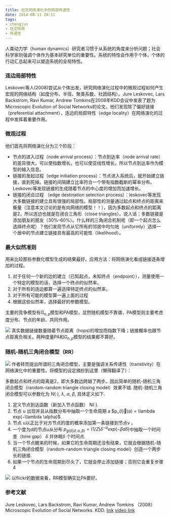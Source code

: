 ```yaml
---
title: 社交网络演化中的局部传递性
date: 2014-08-11 20:11
tags:
- chengjun
- 社交网络
- 传递性
---
```

人类动力学（human dynamics）研究者习惯于从系统的角度来分析问题；社会科学家则强调个体作为基本研究单位的重要性。系统的特性会作用于个体，个体的行动汇总起来可以塑造系统的全局特性。

### 连边局部特性

Leskovec等人(2008)尝试从个体出发，研究网络演化过程中的微观过程如何产生宏观的网络结构（如度分布、半径、聚类系数、社团结构）。Jure Leskovec, Lars Backstrom, Ravi Kumar, Andrew Tomkins在2008年KDD会议中发表了题为Microscopic Evolution of Social Networks的论文。他们发现除了偏好链接（preferential attachment），连边的局部特性（edge locality）在网络演化的过程中发挥着重要作用。

### 微观过程
他们首先将网络演化分为三个阶段：

- 节点的进入过程（node arrival process）：节点到达率（node arrival rate）的差异很大，可以使指数增长，也可以使亚线性增长，所以节点到达率作为模型的输入信息。
- 链接的发起过程（edge initiation process）：节点进入系统后，就开始建立链接，直到死掉。链接的间隔建立比率符合一个带有指数截断的幂率分布。Leskovec等发现链接的生成随着节点的中心度的增加而加速增长。
- 链接的闭合过程 （edge destination selection process）：leskovec等发现大多数链接的建立具有很强的局部性。局部性的测量通过起点和终点的距离来衡量（注意本文讨论的是有向网络的模型！！），因为多数起点和终点的距离是2，所以连边也就是在闭合三角形（close triangles）。说人话：多数链接是添加朋友的朋友（30%-60%）。什么样的三角闭合机制呢（即一个起点怎么选择终点呢）？他们发现节点从它所有的邻居中均匀地（uniformly）选择一个居中的节点建立链接具有最高的可能性（likelihood）。

### 最大似然准则
用来比较那些参数化模型生成的结果最好。应用方法：将网络演化看成链接逐条增加的过程。

1. 对于任何一个新的边的建立（已知起点，未知终点（endpoint）），测量使用一个特定的模型的话，选择一个终点的似然率。
2. 对于所有的连边都算一遍选择特定终点的似然率。
3. 对于所有可能的模型算一遍上面的过程
4. 根据这些似然率，选择最好的参数模型。

主要的竞争模型有$G_{n, p}$模型和PA模型，显然随机模型不靠谱，PA模型则主要考虑度分布、节点的年龄、共同作用。

![](http://chengjun.qiniudn.com/edges_leskovec.PNG)
真实数据链接数量随着节点距离（hops)的增加而指数下降；链接概率也跟节点距离负相关。两种度量PA和$G_{n, p}$模型的结果都不算好。

### 随机-随机三角闭合模型（RR）
![](http://chengjun.qiniudn.com/triangle-closing.PNG)
作者转而提出所谓的三角闭合模型，主要是强调关系传递性（transtivity）在网络演化中的重要性。将模型的设定摘抄到这里（懒得翻译了）：

多数起点和终点的距离是2，即大多数边跨越了两步。因此简单的随机-随机三角闭合模型（random-random triangle closing model）效果不错. 随机-随机三角闭合模型可以参数化为 $N(·)$, $\lambda$, $\alpha$, $\beta$, 具体定义如下.

1. 定义节点到达函数（新加入节点函数） N(·).
2. 节点 u 出现并且从指数分布中抽取一个生命周期 a $p_{l}(a) = \lambda  exp(−\lambda  \alpha)$.
3. 节点 u以正比于对方节点的度的概率添加第一条链接到节点v 。
4. 一个度为d的节点u从分布
$p_{g(\delta |d; \alpha, \beta)} = (1/Z) \delta^{ − \alpha}  exp(−\beta  d  \delta)$中抽取一个时间差（time gap） $\delta$  并休眠$\delta$ 个时间点.
5. 当一个节点醒来的时候，如果它的生命周期还没有结束，它就会根据随机-随机三角闭合模型（random-random triangle closing model）创造一个两步长的链接.
6. 如果一个节点的生命周期到尽头了，它就会停止添加链接；否则它会重复步骤4

![](http://chengjun.qiniudn.com/simulated_leskovec.PNG)
以flickr的数据来看，RR模型确实比PA要好。

### 参考文献
Jure Leskovec, Lars Backstrom, Ravi Kumar, Andrew Tomkins （2008）Microscopic Evolution of Social Networks. KDD. [link](http://vdisk.weibo.com/s/3nFsyZYcoo) [video link](http://videolectures.net/kdd08_leskovec_mesn/)
